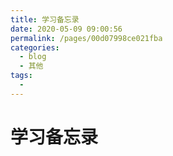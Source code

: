 ```yaml
---
title: 学习备忘录
date: 2020-05-09 09:00:56
permalink: /pages/00d07998ce021fba
categories: 
  - blog
  - 其他
tags: 
  - 
---
```

# 学习备忘录

### 